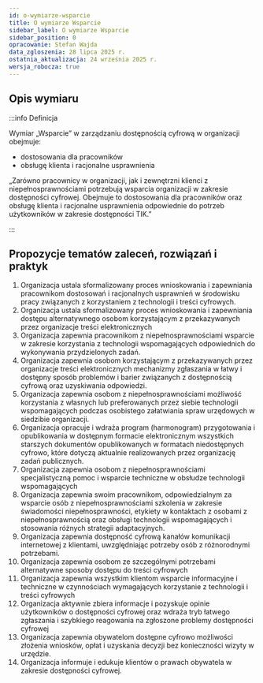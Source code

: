 ```yaml
---
id: o-wymiarze-wsparcie
title: O wymiarze Wsparcie
sidebar_label: O wymiarze Wsparcie
sidebar_position: 0
opracowanie: Stefan Wajda
data_zgloszenia: 28 lipca 2025 r.
ostatnia_aktualizacja: 24 września 2025 r.
wersja_robocza: true
---
```




## Opis wymiaru

:::info Definicja

Wymiar „Wsparcie” w zarządzaniu dostępnością cyfrową w organizacji obejmuje:

- dostosowania dla pracowników
- obsługę klienta i racjonalne usprawnienia

„Zarówno pracownicy w organizacji, jak i zewnętrzni klienci z niepełnosprawnościami potrzebują wsparcia organizacji w zakresie dostępności cyfrowej. Obejmuje to dostosowania dla pracowników oraz obsługę klienta i racjonalne usprawnienia odpowiednie do potrzeb użytkowników w zakresie dostępności TIK.”

:::


## Propozycje tematów zaleceń, rozwiązań i praktyk
	
1. Organizacja ustala sformalizowany proces wnioskowania i zapewniania pracownikom dostosowań i racjonalnych usprawnień w środowisku pracy związanych z korzystaniem z technologii i treści cyfrowych.
2. Organizacja ustala sformalizowany proces wnioskowania i zapewniania dostępu alternatywnego osobom korzystającym z przekazywanych przez organizacje treści elektronicznych
3. Organizacja zapewnia pracownikom z niepełnosprawnościami wsparcie w zakresie korzystania z technologii wspomagających odpowiednich do wykonywania przydzielonych zadań.
4. Organizacja zapewnia osobom korzystającym z przekazywanych przez organizacje treści elektronicznych mechanizmy zgłaszania w łatwy i dostępny sposób problemów i barier związanych z dostępnością cyfrową oraz uzyskiwania odpowiedzi.
5. Organizacja zapewnia osobom z niepełnosprawnościami możliwość korzystania z własnych lub preferowanych przez siebie technologii wspomagających podczas osobistego załatwiania spraw urzędowych w siedzibie organizacji.
6. Organizacja opracuje i wdraża program (harmonogram) przygotowania i opublikowania w dostępnym formacie elektronicznym wszystkich starszych dokumentów opublikowanych w formatach niedostępnych cyfrowo, które dotyczą aktualnie realizowanych przez organizację zadań publicznych.
7. Organizacja zapewnia osobom z niepełnosprawnościami specjalistyczną pomoc i wsparcie techniczne w obsłudze technologii wspomagających
8. Organizacja zapewnia swoim pracownikom, odpowiedzialnym za wsparcie osób z niepełnosprawnościami szkolenia w zakresie świadomości niepełnosprawności, etykiety w kontaktach z osobami z niepełnosprawnością oraz obsługi technologii wspomagających i stosowania różnych strategii adaptacyjnych.
9. Organizacja zapewnia dostępność cyfrową kanałów komunikacji internetowej z klientami, uwzględniając potrzeby osób z różnorodnymi potrzebami.
10. Organizacja zapewnia osobom ze szczególnymi potrzebami alternatywne sposoby dostępu do treści cyfrowych
11. Organizacja zapewnia wszystkim klientom wsparcie informacyjne i techniczne w czynnościach wymagających korzystanie z technologii i treści cyfrowych
12. Organizacja aktywnie zbiera informacje i pozyskuje opinie użytkowników o dostępności cyfrowej oraz wdraża tryb łatwego zgłaszania i szybkiego reagowania na zgłoszone problemy dostępności cyfrowej
13. Organizacja zapewnia obywatelom dostępne cyfrowo możliwości złożenia wniosków, opłat i uzyskania decyzji bez konieczności wizyty w urzędzie.
14. Organizacja informuje i edukuje klientów o prawach obywatela w zakresie dostępności cyfrowej.	